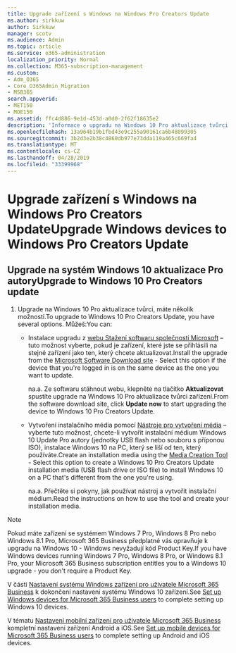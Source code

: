 ```yaml
---
title: Upgrade zařízení s Windows na Windows Pro Creators Update
ms.author: sirkkuw
author: Sirkkuw
manager: scotv
ms.audience: Admin
ms.topic: article
ms.service: o365-administration
localization_priority: Normal
ms.collection: M365-subscription-management
ms.custom:
- Adm_O365
- Core_O365Admin_Migration
- MSB365
search.appverid:
- MET150
- MOE150
ms.assetid: ffc4d886-9e1d-453d-a0d0-2f62f18635e2
description: 'Informace o upgradu na Windows 10 Pro aktualizace tvůrci zařízení systému Windows. '
ms.openlocfilehash: 13a964b19b1fbd43e9c255a90161ca6b48099305
ms.sourcegitcommit: 3b2d3e2b38c4860db977e73dda119a465c669fa4
ms.translationtype: MT
ms.contentlocale: cs-CZ
ms.lasthandoff: 04/28/2019
ms.locfileid: "33399968"
---
```

# <a name="upgrade-windows-devices-to-windows-pro-creators-update"></a><span data-ttu-id="119f7-103">Upgrade zařízení s Windows na Windows Pro Creators Update</span><span class="sxs-lookup"><span data-stu-id="119f7-103">Upgrade Windows devices to Windows Pro Creators Update</span></span>

## <a name="upgrade-to-windows-10-pro-creators-update"></a><span data-ttu-id="119f7-104">Upgrade na systém Windows 10 aktualizace Pro autory</span><span class="sxs-lookup"><span data-stu-id="119f7-104">Upgrade to Windows 10 Pro Creators update</span></span>
  
1. <span data-ttu-id="119f7-105">Upgrade na Windows 10 Pro aktualizace tvůrci, máte několik možností.</span><span class="sxs-lookup"><span data-stu-id="119f7-105">To upgrade to Windows 10 Pro Creators Update, you have several options.</span></span> <span data-ttu-id="119f7-106">Můžeš:</span><span class="sxs-lookup"><span data-stu-id="119f7-106">You can:</span></span>
    
    - <span data-ttu-id="119f7-107">Instalace upgradu z [webu Stažení softwaru společnosti Microsoft](https://go.microsoft.com/fwlink/?LinkID=836951 ) – tuto možnost vyberte, pokud je zařízení, které jste se přihlásili na stejné zařízení jako ten, který chcete aktualizovat.</span><span class="sxs-lookup"><span data-stu-id="119f7-107">Install the upgrade from the [Microsoft Software Download site](https://go.microsoft.com/fwlink/?LinkID=836951 ) - Select this option if the device that you're logged in is on the same device as the one you want to update.</span></span>
    
      <span data-ttu-id="119f7-108">na.</span><span class="sxs-lookup"><span data-stu-id="119f7-108">a.</span></span> <span data-ttu-id="119f7-109">Ze softwaru stáhnout webu, klepněte na tlačítko **Aktualizovat** spustíte upgrade na Windows 10 Pro aktualizace tvůrci zařízení.</span><span class="sxs-lookup"><span data-stu-id="119f7-109">From the software download site, click **Update now** to start upgrading the device to Windows 10 Pro Creators Update.</span></span> 
    
     - <span data-ttu-id="119f7-110">Vytvoření instalačního média pomocí [Nástroje pro vytvoření média](https://go.microsoft.com/fwlink/?LinkID=836960) – vyberte tuto možnost, chcete-li vytvořit instalační médium Windows 10 Update Pro autory (jednotky USB flash nebo souboru s příponou ISO), instalace Windows 10 na PC, který se liší od ten, který používáte.</span><span class="sxs-lookup"><span data-stu-id="119f7-110">Create an installation media using the [Media Creation Tool](https://go.microsoft.com/fwlink/?LinkID=836960) - Select this option to create a Windows 10 Pro Creators Update installation media (USB flash drive or ISO file) to install Windows 10 on a PC that's different from the one you're using.</span></span>
    
        <span data-ttu-id="119f7-111">na.</span><span class="sxs-lookup"><span data-stu-id="119f7-111">a.</span></span> <span data-ttu-id="119f7-112">Přečtěte si pokyny, jak používat nástroj a vytvořit instalační médium.</span><span class="sxs-lookup"><span data-stu-id="119f7-112">Read the instructions on how to use the tool and create your installation media.</span></span> 

> [!Note]
> <span data-ttu-id="119f7-113">Pokud máte zařízení se systémem Windows 7 Pro, Windows 8 Pro nebo Windows 8.1 Pro, Microsoft 365 Business předplatné vás opravňuje k upgradu na Windows 10 - Windows nevyžadují kód Product Key.</span><span class="sxs-lookup"><span data-stu-id="119f7-113">If you have Windows devices running Windows 7 Pro, Windows 8 Pro, or Windows 8.1 Pro, your Microsoft 365 Business subscription entitles you to a Windows 10 upgrade - you don't require a Product Key.</span></span>
    
<span data-ttu-id="119f7-114">V části [Nastavení systému Windows zařízení pro uživatele Microsoft 365 Business](set-up-windows-devices.md) k dokončení nastavení systému Windows 10 zařízení.</span><span class="sxs-lookup"><span data-stu-id="119f7-114">See [Set up Windows devices for Microsoft 365 Business users](set-up-windows-devices.md) to complete setting up Windows 10 devices.</span></span> 
  
<span data-ttu-id="119f7-115">V tématu [Nastavení mobilní zařízení pro uživatele Microsoft 365 Business](set-up-mobile-devices.md) kompletní nastavení zařízení Android a iOS.</span><span class="sxs-lookup"><span data-stu-id="119f7-115">See [Set up mobile devices for Microsoft 365 Business users](set-up-mobile-devices.md) to complete setting up Android and iOS devices.</span></span> 
  

